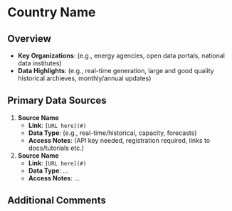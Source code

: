 # Country Name

## Overview
- **Key Organizations**: (e.g., energy agencies, open data portals, national data institutes)
- **Data Highlights**: (e.g., real-time generation, large and good quality historical archieves, monthly/annual updates)

## Primary Data Sources
1. **Source Name**  
   - **Link**: `[URL here](#)`
   - **Data Type**: (e.g., real-time/historical, capacity, forecasts)
   - **Access Notes**: (API key needed, registration required, links to docs/tutorials etc.)
2. **Source Name**  
   - **Link**: `[URL here](#)`
   - **Data Type**: …
   - **Access Notes**: …

## Additional Comments
